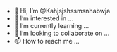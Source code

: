 - 👋 Hi, I’m @Kahjsjshssmsnhabwja
- 👀 I’m interested in ...
- 🌱 I’m currently learning ...
- 💞️ I’m looking to collaborate on ...
- 📫 How to reach me ...

<!---
Kahjsjshssmsnhabwja/Kahjsjshssmsnhabwja is a ✨ special ✨ repository because its `README.md` (this file) appears on your GitHub profile.
You can click the Preview link to take a look at your changes.
--->

